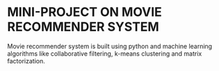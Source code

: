 # MINI-PROJECT ON MOVIE RECOMMENDER SYSTEM

Movie recommender system is built using python and machine learning algorithms like collaborative filtering, k-means clustering and matrix factorization.
